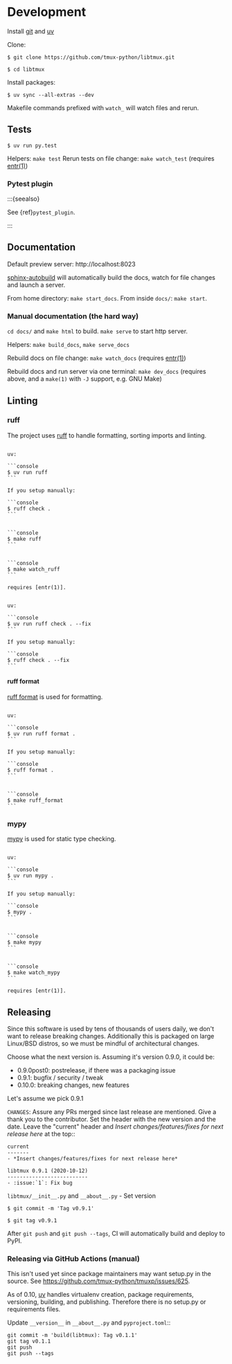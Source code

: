 # Development

Install [git] and [uv]

Clone:

```console
$ git clone https://github.com/tmux-python/libtmux.git
```

```console
$ cd libtmux
```

Install packages:

```console
$ uv sync --all-extras --dev
```

[installation documentation]: https://docs.astral.sh/uv/getting-started/installation/
[git]: https://git-scm.com/

Makefile commands prefixed with `watch_` will watch files and rerun.

## Tests

```console
$ uv run py.test
```

Helpers: `make test`
Rerun tests on file change: `make watch_test` (requires [entr(1)])

### Pytest plugin

:::{seealso}

See {ref}`pytest_plugin`.

:::

## Documentation

Default preview server: http://localhost:8023

[sphinx-autobuild] will automatically build the docs, watch for file changes and launch a server.

From home directory: `make start_docs`. From inside `docs/`: `make start`.

[sphinx-autobuild]: https://github.com/executablebooks/sphinx-autobuild

### Manual documentation (the hard way)

`cd docs/` and `make html` to build. `make serve` to start http server.

Helpers: `make build_docs`, `make serve_docs`

Rebuild docs on file change: `make watch_docs` (requires [entr(1)])

Rebuild docs and run server via one terminal: `make dev_docs` (requires above, and a `make(1)` with
`-J` support, e.g. GNU Make)

## Linting

### ruff

The project uses [ruff] to handle formatting, sorting imports and linting.

````{tab} Command

uv:

```console
$ uv run ruff
```

If you setup manually:

```console
$ ruff check .
```

````

````{tab} make

```console
$ make ruff
```

````

````{tab} Watch

```console
$ make watch_ruff
```

requires [entr(1)].

````

````{tab} Fix files

uv:

```console
$ uv run ruff check . --fix
```

If you setup manually:

```console
$ ruff check . --fix
```

````

#### ruff format

[ruff format] is used for formatting.

````{tab} Command

uv:

```console
$ uv run ruff format .
```

If you setup manually:

```console
$ ruff format .
```

````

````{tab} make

```console
$ make ruff_format
```

````

### mypy

[mypy] is used for static type checking.

````{tab} Command

uv:

```console
$ uv run mypy .
```

If you setup manually:

```console
$ mypy .
```

````

````{tab} make

```console
$ make mypy
```

````

````{tab} Watch

```console
$ make watch_mypy
```

requires [entr(1)].
````

## Releasing

Since this software is used by tens of thousands of users daily, we don't want
to release breaking changes. Additionally this is packaged on large Linux/BSD
distros, so we must be mindful of architectural changes.

Choose what the next version is. Assuming it's version 0.9.0, it could be:

- 0.9.0post0: postrelease, if there was a packaging issue
- 0.9.1: bugfix / security / tweak
- 0.10.0: breaking changes, new features

Let's assume we pick 0.9.1

`CHANGES`: Assure any PRs merged since last release are mentioned. Give a
thank you to the contributor. Set the header with the new version and the date.
Leave the "current" header and _Insert changes/features/fixes for next release here_ at
the top::

    current
    -------
    - *Insert changes/features/fixes for next release here*

    libtmux 0.9.1 (2020-10-12)
    --------------------------
    - :issue:`1`: Fix bug

`libtmux/__init__.py` and `__about__.py` - Set version

```console
$ git commit -m 'Tag v0.9.1'
```

```console
$ git tag v0.9.1
```

After `git push` and `git push --tags`, CI will automatically build and deploy
to PyPI.

### Releasing via GitHub Actions (manual)

This isn't used yet since package maintainers may want setup.py in the source.
See https://github.com/tmux-python/tmuxp/issues/625.

As of 0.10, [uv] handles virtualenv creation, package requirements, versioning,
building, and publishing. Therefore there is no setup.py or requirements files.

Update `__version__` in `__about__.py` and `pyproject.toml`::

    git commit -m 'build(libtmux): Tag v0.1.1'
    git tag v0.1.1
    git push
    git push --tags

[twine]: https://twine.readthedocs.io/
[uv]: https://github.com/astral-sh/uv
[entr(1)]: http://eradman.com/entrproject/
[`entr(1)`]: http://eradman.com/entrproject/
[ruff format]: https://docs.astral.sh/ruff/formatter/
[ruff]: https://ruff.rs
[mypy]: http://mypy-lang.org/
